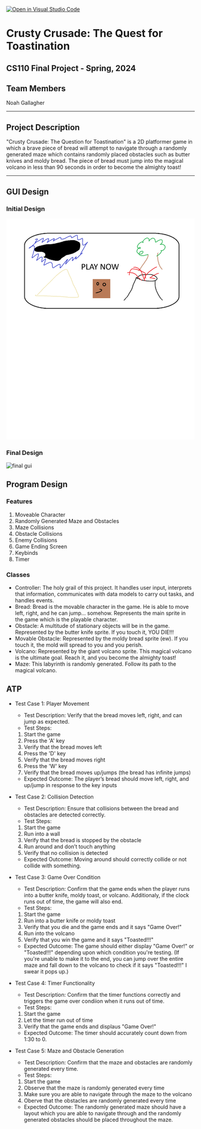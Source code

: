 [![Open in Visual Studio Code](https://classroom.github.com/assets/open-in-vscode-718a45dd9cf7e7f842a935f5ebbe5719a5e09af4491e668f4dbf3b35d5cca122.svg)](https://classroom.github.com/online_ide?assignment_repo_id=14588413&assignment_repo_type=AssignmentRepo)



# Crusty Crusade: The Quest for Toastination
## CS110 Final Project - Spring, 2024 

## Team Members

Noah Gallagher


***

## Project Description

"Crusty Crusade: The Question for Toastination" is a 2D platformer game in which a brave piece of bread will attempt to navigate through a randomly generated maze which contains randomly placed obstacles such as butter knives and moldy bread. The piece of bread must jump into the magical volcano in less than 90 seconds in order to become the almighty toast!

***    

## GUI Design

### Initial Design

![initial gui](assets/gui.jpg)

### Final Design

![final gui](assets/finalgui.jpg)

## Program Design

### Features

1. Moveable Character
2. Randomly Generated Maze and Obstacles
3. Maze Collisions
4. Obstacle Collisions 
5. Enemy Collisions
6. Game Ending Screen
7. Keybinds
8. Timer

### Classes

- Controller: The holy grail of this project. It handles user input, interprets that information, communicates with data models to carry out tasks, and handles events. 
- Bread: Bread is the movable character in the game. He is able to move left, right, and he can jump... somehow. Represents the main sprite in the game which is the playable character. 
- Obstacle: A multitude of stationary objects will be in the game. Represented by the butter knife sprite. If you touch it, YOU DIE!!!
- Movable Obstacle: Represented by the moldy bread sprite (ew). If you touch it, the mold will spread to you and you perish. 
- Volcano: Represented by the giant volcano sprite. This magical volcano is the ultimate goal. Reach it, and you become the almighty toast!
- Maze: This labyrinth is randomly generated. Follow its path to the magical volcano.

## ATP
- Test Case 1: Player Movement
    - Test Description: Verify that the bread moves left, right, and can jump as expected.
    - Test Steps:
    1. Start the game
    2. Press the 'A' key 
    3. Verify that the bread moves left
    4. Press the 'D' key
    5. Verify that the bread moves right
    6. Press the 'W' key
    7. Verify that the bread moves up/jumps (the bread has infinite jumps)
    - Expected Outcome: The player’s bread should move left, right, and up/jump in response to the key inputs

- Test Case 2: Collision Detection
    - Test Description: Ensure that collisions between the bread and obstacles are detected correctly.
    - Test Steps:
    1. Start the game
    2. Run into a wall
    3. Verify that the bread is stopped by the obstacle
    4. Run around and don’t touch anything
    5. Verify that no collision is detected
    - Expected Outcome: Moving around should correctly collide or not collide with something. 

- Test Case 3: Game Over Condition
    - Test Description: Confirm that the game ends when the player runs into a butter knife, moldy toast, or volcano. Additionaly, if the clock runs out of time, the game will also end.
    - Test Steps:
    1. Start the game
    2. Run into a butter knife or moldy toast
    3. Verify that you die and the game ends and it says "Game Over!"
    4. Run into the volcano
    5. Verify that you win the game and it says "Toasted!!!"
    - Expected Outcome: The game should either display "Game Over!" or "Toasted!!!" depending upon which condition you're testing. (If you're unable to make it to the end, you can jump over the entire maze and fall down to the volcano to check if it says "Toasted!!!" I swear it pops up.)

- Test Case 4: Timer Functionality
    - Test Description: Confirm that the timer functions correctly and triggers the game over condiion when it runs out of time.
    - Test Steps:
    1. Start the game
    2. Let the timer run out of time
    3. Verify that the game ends and displaus "Game Over!"
    - Expected Outcome: The timer should accurately count down from 1:30 to 0. 

- Test Case 5: Maze and Obstacle Generation
    - Test Description: Confirm that the maze and obstacles are randomly generated every time.
    - Test Steps:
    1. Start the game
    2. Observe that the maze is randomly generated every time
    3. Make sure you are able to navigate through the maze to the volcano
    4. Oberve that the obstacles are randomly generated every time
    - Expected Outcome: The randomly generated maze should have a layout which you are able to navigate through and the randomly generated obstacles should be placed throughout the maze.

